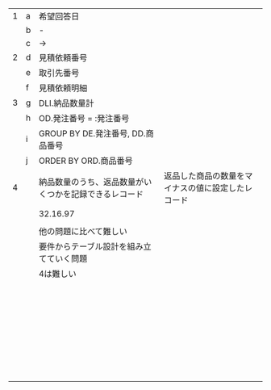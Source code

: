 |      |      |                                                        |                                                    |
| ---- | ---- | ------------------------------------------------------ | -------------------------------------------------- |
| 1    | a    | 希望回答日                                             |                                                    |
|      | b    | -                                                      |                                                    |
|      | c    | →                                                      |                                                    |
| 2    | d    | 見積依頼番号                                           |                                                    |
|      | e    | 取引先番号                                             |                                                    |
|      | f    | 見積依頼明細                                           |                                                    |
| 3    | g    | DLI.納品数量計                                         |                                                    |
|      | h    | OD.発注番号 = :発注番号                                |                                                    |
|      | i    | GROUP BY DE.発注番号, DD.商品番号                      |                                                    |
|      | j    | ORDER BY ORD.商品番号                                  |                                                    |
| 4    |      | 納品数量のうち、返品数量がいくつかを記録できるレコード | 返品した商品の数量をマイナスの値に設定したレコード |
|      |      | 32.16.97                                               |                                                    |
|      |      |                                                        |                                                    |
|      |      | 他の問題に比べて難しい                                 |                                                    |
|      |      | 要件からテーブル設計を組み立てていく問題               |                                                    |
|      |      | 4は難しい                                              |                                                    |
|      |      |                                                        |                                                    |
|      |      |                                                        |                                                    |
|      |      |                                                        |                                                    |
|      |      |                                                        |                                                    |
|      |      |                                                        |                                                    |
|      |      |                                                        |                                                    |
|      |      |                                                        |                                                    |
|      |      |                                                        |                                                    |
|      |      |                                                        |                                                    |
|      |      |                                                        |                                                    |
|      |      |                                                        |                                                    |
|      |      |                                                        |                                                    |
|      |      |                                                        |                                                    |
|      |      |                                                        |                                                    |
|      |      |                                                        |                                                    |
|      |      |                                                        |                                                    |
|      |      |                                                        |                                                    |
|      |      |                                                        |                                                    |
|      |      |                                                        |                                                    |
|      |      |                                                        |                                                    |
|      |      |                                                        |                                                    |
|      |      |                                                        |                                                    |
|      |      |                                                        |                                                    |
|      |      |                                                        |                                                    |
|      |      |                                                        |                                                    |
|      |      |                                                        |                                                    |
|      |      |                                                        |                                                    |
|      |      |                                                        |                                                    |
|      |      |                                                        |                                                    |
|      |      |                                                        |                                                    |
|      |      |                                                        |                                                    |
|      |      |                                                        |                                                    |
|      |      |                                                        |                                                    |

